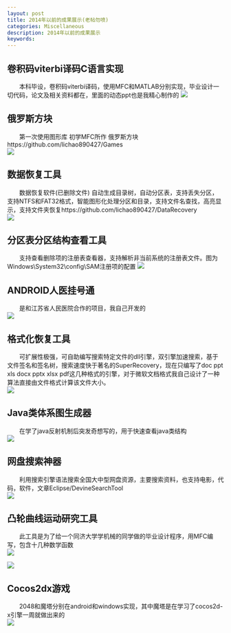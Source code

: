 ```yaml
---
layout: post
title: 2014年以前的成果展示(老帖勿喷)
categories: Miscellaneous
description: 2014年以前的成果展示
keywords: 
---
```


## 卷积码viterbi译码C语言实现
&emsp;&emsp;本科毕设，卷积码viterbi译码，使用MFC和MATLAB分别实现，毕业设计一切代码，论文及相关资料都在，里面的动态ppt也是我精心制作的
![](https://raw.githubusercontent.com/lichao890427/lichao890427.github.io/master/_res/old_blog_0.png)

## 俄罗斯方块
&emsp;&emsp;第一次使用图形库 初学MFC所作 俄罗斯方块https://github.com/lichao890427/Games  
![](https://raw.githubusercontent.com/lichao890427/lichao890427.github.io/master/_res/old_blog_1.png)

## 数据恢复工具
&emsp;&emsp;数据恢复软件(已删除文件) 自动生成目录树，自动分区表，支持丢失分区，支持NTFS和FAT32格式，智能图形化处理分区和目录，支持文件名查找，高亮显示，支持文件夹恢复https://github.com/lichao890427/DataRecovery  
![](https://raw.githubusercontent.com/lichao890427/lichao890427.github.io/master/_res/old_blog_2.png)

## 分区表分区结构查看工具 
&emsp;&emsp;支持查看删除项的注册表查看器，支持解析非当前系统的注册表文件。图为Windows\System32\config\SAM注册项的配置
![](https://raw.githubusercontent.com/lichao890427/lichao890427.github.io/master/_res/old_blog_3.png)

## ANDROID人医挂号通
&emsp;&emsp;是和江苏省人民医院合作的项目，我自己开发的  
![](https://raw.githubusercontent.com/lichao890427/lichao890427.github.io/master/_res/old_blog_4.png)

## 格式化恢复工具 
&emsp;&emsp;可扩展性极强，可自助编写搜索特定文件的dll引擎，双引擎加速搜索，基于文件签名和签名树，搜索速度快于著名的SuperRecovery，现在只编写了doc ppt xls docx pptx xlsx pdf这几种格式的引擎，对于微软文档格式我自己设计了一种算法直接由文件格式计算该文件大小。  
![](https://raw.githubusercontent.com/lichao890427/lichao890427.github.io/master/_res/old_blog_5.png)

## Java类体系图生成器 
&emsp;&emsp;在学了java反射机制后突发奇想写的，用于快速查看java类结构  
![](https://raw.githubusercontent.com/lichao890427/lichao890427.github.io/master/_res/old_blog_6.png)

## 网盘搜索神器
&emsp;&emsp;利用搜索引擎语法搜索全国大中型网盘资源，主要搜索资料，也支持电影，代码，软件，文章Eclipse/DevineSearchTool  
![](https://raw.githubusercontent.com/lichao890427/lichao890427.github.io/master/_res/old_blog_7.png)


## 凸轮曲线运动研究工具 
&emsp;&emsp;此工具是为了给一个同济大学学机械的同学做的毕业设计程序，用MFC编写，包含十几种数学函数  
![](https://raw.githubusercontent.com/lichao890427/lichao890427.github.io/master/_res/old_blog_8.png)

![](https://raw.githubusercontent.com/lichao890427/lichao890427.github.io/master/_res/old_blog_9.png)

## Cocos2dx游戏
&emsp;&emsp;2048和魔塔分别在android和windows实现，其中魔塔是在学习了cocos2d-x引擎一周就做出来的  
![](https://raw.githubusercontent.com/lichao890427/lichao890427.github.io/master/_res/old_blog_10.png)